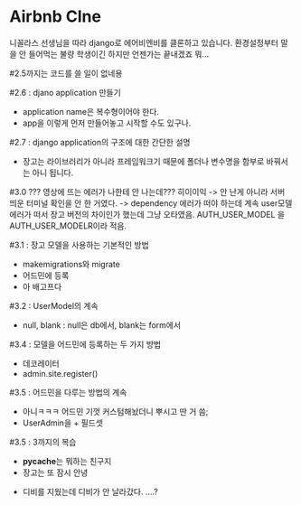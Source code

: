 # Airbnb Clne

니꼴라스 선생님을 따라 django로 에어비엔비를 클론하고 있습니다.
환경설정부터 말을 안 들어먹는 불량 학생이긴 하지만 언젠가는 끝내겠죠 뭐...

#2.5까지는 코드를 쓸 일이 없네용

#2.6 : djano application 만들기

- application name은 복수형이어야 한다.
- app을 이렇게 먼저 만들어놓고 시작할 수도 있구나.

#2.7 : django application의 구조에 대한 간단한 설명

- 장고는 라이브러리가 아니라 프레임워크기 때문에 폴더나 변수명을 함부로 바꿔서는 아니 됩니다.

#3.0
??? 영상에 뜨는 에러가 나한테 안 나는데??? 히이이익
-> 안 난게 아니라 서버 띄운 터미널 확인을 안 한 거였다.
-> dependency 에러가 떠야 하는데 계속 user모델 에러가 떠서 장고 버전의 차이인가 했는데 그냥 오타였음. AUTH_USER_MODEL 을 AUTH_USER_MODELR이라 적음.

#3.1 : 장고 모델을 사용하는 기본적인 방법

- makemigrations와 migrate
- 어드민에 등록
- 아 배고프다

#3.2 : UserModel의 계속

- null, blank : null은 db에서, blank는 form에서

#3.4 : 모델을 어드민에 등록하는 두 가지 방법

- 데코레이터
- admin.site.register()

#3.5 : 어드민을 다루는 방법의 계속

- 아니ㅋㅋㅋ 어드민 기껏 커스텀해놨더니 뿌시고 딴 거 씀;
- UserAdmin을 + 필드셋

#3.5 : 3까지의 복습

- **pycache**는 뭐하는 친구지
- 장고는 또 잠시 안녕

* 디비를 지웠는데 디비가 안 날라갔다. ....?

